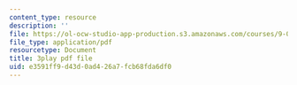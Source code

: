 ```yaml
---
content_type: resource
description: ''
file: https://ol-ocw-studio-app-production.s3.amazonaws.com/courses/9-00sc-introduction-to-psychology-fall-2011/e3591ff9d43d0ad426a7fcb68fda6df0_syXplPKQb_o.pdf
file_type: application/pdf
resourcetype: Document
title: 3play pdf file
uid: e3591ff9-d43d-0ad4-26a7-fcb68fda6df0
---
```

